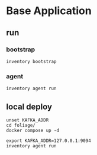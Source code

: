 # Base Application
## run

### bootstrap
```inventory bootstrap```

### agent
```inventory agent run```

## local deploy
```
unset KAFKA_ADDR
cd foliage/
docker compose up -d

export KAFKA_ADDR=127.0.0.1:9094
inventory agent run
```